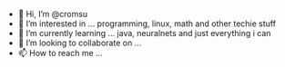 - 👋 Hi, I’m @cromsu
- 👀 I’m interested in ... programming, linux, math and other techie stuff
- 🌱 I’m currently learning ... java, neuralnets and just everything i can
- 💞️ I’m looking to collaborate on ... 
- 📫 How to reach me ... 

<!---
cromsu/cromsu is a ✨ special ✨ repository because its `README.md` (this file) appears on your GitHub profile.
You can click the Preview link to take a look at your changes.
--->
